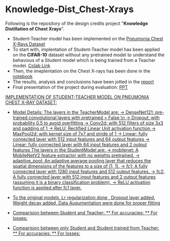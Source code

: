 # Knowledge-Dist_Chest-Xrays
Following is the repository of the design credits project "**Knowledge Distillation of Chest Xrays**".
* Student-Teacher model has been implemented on the [Pneumonia Chest X-Rays Dataset](https://www.kaggle.com/datasets/paultimothymooney/chest-xray-pneumonia)
* To start with, implentation of Student-Teacher model has been applied on the **CIFAR-10** dataset without any pretrained model to understand the behavious of a Student model which is being trained from a Teacher model. [Colab Link](https://github.com/vedasam-ch15/Knowledge-Dist_Chest-Xrays/blob/main/Knowledge_dist_CIFAR10.ipynb)
* Then, the imeplentation on the Chest X-rays has been done in the [notebook](https://github.com/vedasam-ch15/Knowledge-Dist_Chest-Xrays/blob/main/Knowledge_dist_ChestXrays.ipynb)
* The results, analysis and conclusions have been jotted in the [report](https://github.com/vedasam-ch15/Knowledge-Dist_Chest-Xrays/blob/main/DC_Final_Report.pdf)
* Final presentation of the project during evaluation: [PPT](https://github.com/vedasam-ch15/Knowledge-Dist_Chest-Xrays/blob/main/Project%20Summary.pdf)

<u>IMPLEMENTATION OF STUDENT-TEACHER MODEL ON PNEUMONIA CHEST X-RAY DATASET:
* Model Details:
  The layers in the TeacherModel are:
    -> DenseNet121: pre-trained convolutional layers with pretrained = False \n
    -> Dropout: with probability 0.5 to avoid overfitting
    -> Conv2d: with 512 filters of size 3x3 and padding of 1
    -> ReLU: Rectified Linear Unit activation function
    -> MaxPool2d: with kernel size of 7x7 and stride of 1
    -> Linear: fully connected layer with 512 input features and 64 output features
    -> Linear: fully connected layer with 64 input features and 2 output features
  The layers in the StudentModel are:
    -> mobilenet: A MobileNetV2 feature extractor with no weights pretrained.
    -> adaptive_pool: An adaptive average pooling layer that reduces the spatial dimensions of the features to a size of (1, 1).
    -> fc1: A fully connected layer with 1280 input features and 512 output features.
    -> fc2: A fully connected layer with 512 input features and 2 output features (assuming it is a binary classification problem).
    -> ReLU activation function is applied after fc1 layer.
  
* To the original models, Lr regularization done , Dropout layer added, Weight decay added, Data Augumentation were done for proper fitting
* Comparision between Student and Teacher:
  ** For accuracies:
  ** For losses:
* Comparision between only Student and Student trained from Teacher:
  ** For accuracies:
  ** For losses:
  
 

